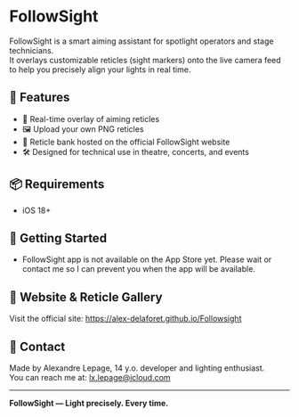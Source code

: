 # FollowSight

FollowSight is a smart aiming assistant for spotlight operators and stage technicians.  
It overlays customizable reticles (sight markers) onto the live camera feed to help you precisely align your lights in real time.

## 🎯 Features

- 📸 Real-time overlay of aiming reticles
- 🖼 Upload your own PNG reticles
- 🧠 Reticle bank hosted on the official FollowSight website
- 🛠 Designed for technical use in theatre, concerts, and events

## 📦 Requirements

- iOS 18+

## 🚀 Getting Started
- FollowSight app is not available on the App Store yet. Please wait or contact me so I can prevent you when the app will be available.

## 🔗 Website & Reticle Gallery

Visit the official site: https://alex-delaforet.github.io/Followsight

## 📧 Contact

Made by Alexandre Lepage, 14 y.o. developer and lighting enthusiast.  
You can reach me at: lx.lepage@icloud.com

---

**FollowSight — Light precisely. Every time.**
